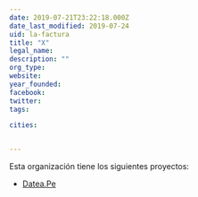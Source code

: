 ```yaml
---
date: 2019-07-21T23:22:18.000Z
date_last_modified: 2019-07-24
uid: la-factura
title: "X"
legal_name: 
description: ""
org_type: 
website: 
year_founded: 
facebook: 
twitter: 
tags:

cities: 


---
```


Esta organización tiene los siguientes proyectos:

- [Datea.Pe](/proyectos/datea-pe)

